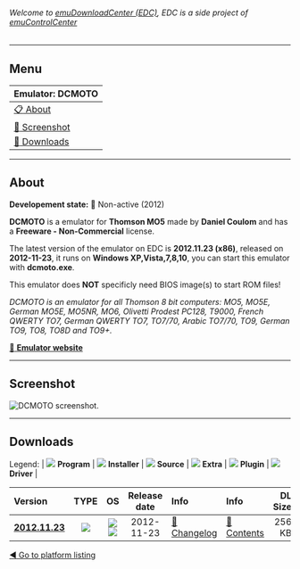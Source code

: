 ###### Welcome to [emuDownloadCenter (EDC)](https://github.com/PhoenixInteractiveNL/emuDownloadCenter/wiki/), EDC is a side project of [emuControlCenter](https://github.com/PhoenixInteractiveNL/emuControlCenter/wiki/)
***
## Menu
| **Emulator: DCMOTO** |
|:---------|
| [:clipboard: About](#about) |
| [:sunrise: Screenshot](#screenshot) |
| [:floppy_disk: Downloads](#downloads) |
***
## About
**Developement state:** :red_circle: Non-active (2012)

**DCMOTO** is a emulator for **Thomson MO5** made by **Daniel Coulom** and has a **Freeware - Non-Commercial** license.

The latest version of the emulator on EDC is **2012.11.23 (x86)**, released on **2012-11-23**, it runs on **Windows XP,Vista,7,8,10**, you can start this emulator with **dcmoto.exe**.

This emulator does **NOT** specificly need BIOS image(s) to start ROM files!

_DCMOTO is an emulator for all Thomson 8 bit computers: MO5, MO5E, German MO5E, MO5NR, MO6, Olivetti Prodest PC128, T9000, French QWERTY TO7, German QWERTY TO7, TO7/70, Arabic TO7/70, TO9, German TO9, TO8, TO8D and TO9+._

[:link: **Emulator website**](http://dcmoto.free.fr)
***
## Screenshot
![](https://raw.githubusercontent.com/PhoenixInteractiveNL/emuDownloadCenter/master/hooks/dcmoto/emulator_screen_01.jpg "DCMOTO screenshot.")
***
## Downloads
Legend:
| ![](https://raw.githubusercontent.com/wiki/PhoenixInteractiveNL/emuDownloadCenter/images_misc/icon_program_24.png) **Program** | 
![](https://raw.githubusercontent.com/wiki/PhoenixInteractiveNL/emuDownloadCenter/images_misc/icon_installer_24.png) **Installer** | 
![](https://raw.githubusercontent.com/wiki/PhoenixInteractiveNL/emuDownloadCenter/images_misc/icon_source_code_24.png) **Source** | 
![](https://raw.githubusercontent.com/wiki/PhoenixInteractiveNL/emuDownloadCenter/images_misc/icon_extra_24.png) **Extra** | 
![](https://raw.githubusercontent.com/wiki/PhoenixInteractiveNL/emuDownloadCenter/images_misc/icon_plugin_24.png) **Plugin** | 
![](https://raw.githubusercontent.com/wiki/PhoenixInteractiveNL/emuDownloadCenter/images_misc/icon_driver_24.png) **Driver** | 


| Version  | TYPE | OS | Release date  | Info       | Info       | DL Size    |
|:---------|:----:|:--:|:-------------:|:-----------|:-----------|-----------:|
| [**2012.11.23**](https://github.com/PhoenixInteractiveNL/edc-repo0004/raw/master/gens/2012.11.23.7z) | ![](https://raw.githubusercontent.com/wiki/PhoenixInteractiveNL/emuDownloadCenter/images_misc/icon_program_24.png) | ![](https://raw.githubusercontent.com/wiki/PhoenixInteractiveNL/emuDownloadCenter/images_misc/logo_windows_24.png)![](https://raw.githubusercontent.com/wiki/PhoenixInteractiveNL/emuDownloadCenter/images_misc/icon_32-bit_24.png) | 2012-11-23 | [:page_facing_up: Changelog](https://github.com/PhoenixInteractiveNL/edc-repo0004/blob/master/dcmoto/2012.11.23_changelog.txt) | [:mag_right: Contents](https://github.com/PhoenixInteractiveNL/edc-repo0004/blob/master/dcmoto/2012.11.23_contents.txt) | 256 KB |

[:arrow_backward: Go to platform listing](https://github.com/PhoenixInteractiveNL/emuDownloadCenter/wiki/EDC-Platform-List)
